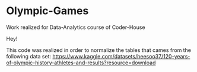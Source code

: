 # Olympic-Games
Work realized for Data-Analytics course of Coder-House

Hey!

This code was realized in order to normalize the tables that cames from the following data set:
https://www.kaggle.com/datasets/heesoo37/120-years-of-olympic-history-athletes-and-results?resource=download
